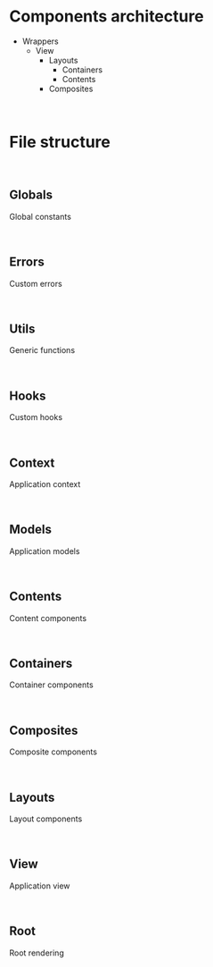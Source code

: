 # Components architecture

- Wrappers
    - View
        - Layouts
            - Containers
            - Contents
        - Composites

<br/>

# File structure

<br/>

## Globals
Global constants

<br/>

## Errors
Custom errors

<br/>

## Utils
Generic functions

<br/>

## Hooks
Custom hooks

<br/>

## Context
Application context

<br/>

## Models
Application models

<br/>

## Contents
Content components

<br/>

## Containers
Container components

<br/>

## Composites
Composite components

<br/>

## Layouts
Layout components

<br/>

## View
Application view

<br/>

## Root
Root rendering
